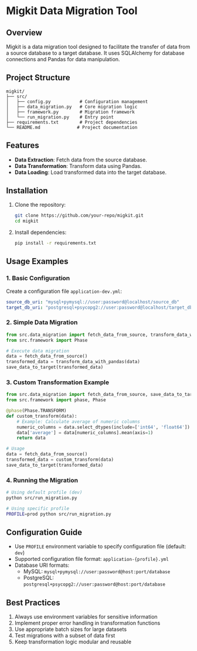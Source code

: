 # Migkit Data Migration Tool

## Overview
Migkit is a data migration tool designed to facilitate the transfer of data from a source database to a target database. It uses SQLAlchemy for database connections and Pandas for data manipulation.

## Project Structure
```
migkit/
├── src/
│   ├── config.py           # Configuration management
│   ├── data_migration.py   # Core migration logic
│   ├── framework.py        # Migration framework
│   └── run_migration.py    # Entry point
├── requirements.txt        # Project dependencies
└── README.md              # Project documentation
```

## Features
- **Data Extraction**: Fetch data from the source database.
- **Data Transformation**: Transform data using Pandas.
- **Data Loading**: Load transformed data into the target database.

## Installation
1. Clone the repository:
   ```bash
   git clone https://github.com/your-repo/migkit.git
   cd migkit
   ```

2. Install dependencies:
   ```bash
   pip install -r requirements.txt
   ```

## Usage Examples

### 1. Basic Configuration
Create a configuration file `application-dev.yml`:
```yaml
source_db_uri: "mysql+pymysql://user:password@localhost/source_db"
target_db_uri: "postgresql+psycopg2://user:password@localhost/target_db"
```

### 2. Simple Data Migration
```python
from src.data_migration import fetch_data_from_source, transform_data_with_pandas, save_data_to_target
from src.framework import Phase

# Execute data migration
data = fetch_data_from_source()
transformed_data = transform_data_with_pandas(data)
save_data_to_target(transformed_data)
```

### 3. Custom Transformation Example
```python
from src.data_migration import fetch_data_from_source, save_data_to_target
from src.framework import phase, Phase

@phase(Phase.TRANSFORM)
def custom_transform(data):
    # Example: Calculate average of numeric columns
    numeric_columns = data.select_dtypes(include=['int64', 'float64']).columns
    data['average'] = data[numeric_columns].mean(axis=1)
    return data

# Usage
data = fetch_data_from_source()
transformed_data = custom_transform(data)
save_data_to_target(transformed_data)
```

### 4. Running the Migration
```bash
# Using default profile (dev)
python src/run_migration.py

# Using specific profile
PROFILE=prod python src/run_migration.py
```

## Configuration Guide
- Use `PROFILE` environment variable to specify configuration file (default: `dev`)
- Supported configuration file format: `application-{profile}.yml`
- Database URI formats:
  - MySQL: `mysql+pymysql://user:password@host:port/database`
  - PostgreSQL: `postgresql+psycopg2://user:password@host:port/database`

## Best Practices
1. Always use environment variables for sensitive information
2. Implement proper error handling in transformation functions
3. Use appropriate batch sizes for large datasets
4. Test migrations with a subset of data first
5. Keep transformation logic modular and reusable